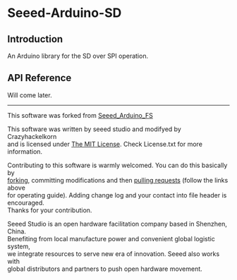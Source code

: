 # Seeed-Arduino-SD  <!---[![Build Status](https://travis-ci.com/Seeed-Studio/Seeed_Arduino_FS.svg?branch=master)](https://travis-ci.com/Seeed-Studio/Seeed_Arduino_FS)-->

## Introduction

An Arduino library for the SD over SPI operation.


## API Reference

Will come later.

<!---
- boolean begin(uint8_t ssPin, SPIClass& sp, int hz) : config the SPI to control storage device

```c++
DEV.begin(SDCARD_SS_PIN,SDCARD_SPI,4000000UL)
// DEV.begin(104000000UL) //use qspi flash
```

- sdcard_type_t  cardType() : get SD card type 

**Note** : only work with SD card

```c++
    uint8_t cardType = DEV.cardType();
    if (cardType == CARD_NONE) {
        SERIAL.println("No SD card attached");
        return;
    }
```

- sfud_type_t   flashType() : get flash type

**Note** : only work with flash

```c++
    uint8_t flashType = DEV.flashType();
    if (flashType == FLASH_NONE) {
        SERIAL.println("No flash attached");
        return;
    }
```

- uint64_t cardSize(): get SD card size

**Note** : only work with SD card

```c++
    uint64_t cardSize = DEV.cardSize() / (1024 * 1024);
    SERIAL.print("SD Card Size: ");
    SERIAL.print((uint32_t)cardSize);
    SERIAL.println("MB");
```

- uint64_t    flashSize() : get flash size

**Note** : only work with flash

```c++
    uint32_t flashSize = DEV.flashSize() / (1024 * 1024);
    SERIAL.print("flash Size: ");
    SERIAL.print((uint32_t)flashSize);
    SERIAL.println("MB");
```

- uint64_t totalBytes(): return total Bytes of storage device

```c++
    uint32_t totalBytes = DEV.totalBytes();
    SERIAL.print("Total space: ");
    SERIAL.print(totalBytes / (1024 * 1024));
    SERIAL.println("MB");
```

- uint64_t usedBytes(): return used Bytes of storage device

```c++
    uint32_t usedBytes = DEV.usedBytes();
    SERIAL.print("Used space: ");
    SERIAL.print(usedBytes / (1024 * 1024));
    SERIAL.println("MB");
```
-->

----

This software was forked from [Seeed_Arduino_FS](https://github.com/Seeed-Studio/Seeed_Arduino_FS)

This software was written by seeed studio and modifyed by Crazyhackelkorn<br>
and is licensed under [The MIT License](http://opensource.org/licenses/mit-license.php). Check License.txt for more information.<br>

Contributing to this software is warmly welcomed. You can do this basically by<br>
[forking](https://help.github.com/articles/fork-a-repo), committing modifications and then [pulling requests](https://help.github.com/articles/using-pull-requests) (follow the links above<br>
for operating guide). Adding change log and your contact into file header is encouraged.<br>
Thanks for your contribution.

Seeed Studio is an open hardware facilitation company based in Shenzhen, China. <br>
Benefiting from local manufacture power and convenient global logistic system, <br>
we integrate resources to serve new era of innovation. Seeed also works with <br>
global distributors and partners to push open hardware movement.<br>

